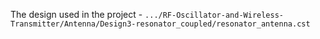 The design used in the project - `.../RF-Oscillator-and-Wireless-Transmitter/Antenna/Design3-resonator_coupled/resonator_antenna.cst`